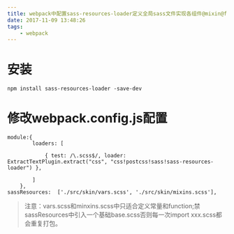 ```yaml
---
title: webpack中配置sass-resources-loader定义全局sass文件实现各组件@mixin@function共享
date: 2017-11-09 13:48:26
tags:
	- webpack
---
```

# 安装
```
npm install sass-resources-loader -save-dev
```
# 修改webpack.config.js配置
```
module:{
        loaders: [
           
            { test: /\.scss$/, loader: ExtractTextPlugin.extract("css", "css!postcss!sass!sass-resources-loader") },

        ]
    },
sassResources:  ['./src/skin/vars.scss', './src/skin/mixins.scss'],
```
> 注意：vars.scss和minxins.scss中只适合定义常量和function;禁sassResources中引入一个基础base.scss否则每一次import xxx.scss都会重复打包。